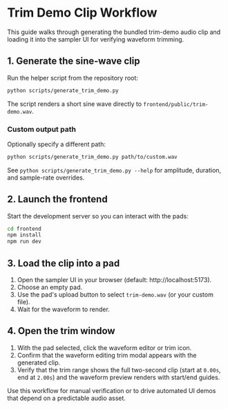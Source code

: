 # Trim Demo Clip Workflow

This guide walks through generating the bundled trim-demo audio clip and loading it into the sampler UI for verifying waveform trimming.

## 1. Generate the sine-wave clip
Run the helper script from the repository root:

```bash
python scripts/generate_trim_demo.py
```

The script renders a short sine wave directly to `frontend/public/trim-demo.wav`.

### Custom output path
Optionally specify a different path:

```bash
python scripts/generate_trim_demo.py path/to/custom.wav
```

See `python scripts/generate_trim_demo.py --help` for amplitude, duration, and sample-rate overrides.

## 2. Launch the frontend
Start the development server so you can interact with the pads:

```bash
cd frontend
npm install
npm run dev
```

## 3. Load the clip into a pad
1. Open the sampler UI in your browser (default: http://localhost:5173).
2. Choose an empty pad.
3. Use the pad's upload button to select `trim-demo.wav` (or your custom file).
4. Wait for the waveform to render.

## 4. Open the trim window
1. With the pad selected, click the waveform editor or trim icon.
2. Confirm that the waveform editing trim modal appears with the generated clip.
3. Verify that the trim range shows the full two-second clip (start at `0.00s`, end at `2.00s`) and the waveform preview renders with start/end guides.

Use this workflow for manual verification or to drive automated UI demos that depend on a predictable audio asset.
